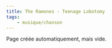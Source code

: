 ```yaml
---
title: The Ramones - Teenage Lobotomy
tags:
    - musique/chanson
---
```


Page créée automatiquement, mais vide.
